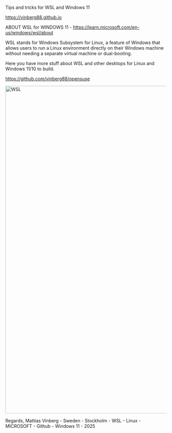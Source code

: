 Tips and tricks for WSL and Windows 11

https://vinberg88.github.io

ABOUT WSL for WINDOWS 11 - https://learn.microsoft.com/en-us/windows/wsl/about

WSL stands for Windows Subsystem for Linux, a feature of Windows that
allows users to run a Linux environment directly on their Windows
machine without needing a separate virtual machine or dual-booting.

Here you have more stuff about WSL and other desktops for Linux and Windows 11/10 to build.

https://github.com/vinberg88/opensuse

<img width="1536" height="1024" alt="WSL" src="https://github.com/user-attachments/assets/c59ae9e6-fdeb-4f0b-be5c-4ede69322ac4" />

Regards,
Mattias Vinberg - Sweden - Stockholm - WSL - Linux - MICROSOFT - Github - Windows 11 - 2025
